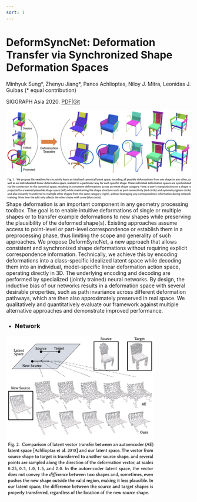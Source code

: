 ```yaml
---
sort: 1
---
```


# DeformSyncNet: Deformation Transfer via Synchronized Shape Deformation Spaces

Minhyuk Sung*, Zhenyu Jiang*, Panos Achlioptas, Niloy J. Mitra, Leonidas J. Guibas (* equal contribution)

SIGGRAPH Asia 2020. [PDF][PDF]\|[Git][Git]

<img src="./deformsync-teaser.png"   />
Shape deformation is an important component in any geometry processing toolbox. The goal is to enable intuitive deformations of single or multiple shapes or to transfer example deformations to new shapes while preserving the plausibility of the deformed shape(s). Existing approaches assume access to point-level or part-level correspondence or establish them in a preprocessing phase, thus limiting the scope and generality of such approaches. We propose DeformSyncNet, a new approach that allows consistent and synchronized shape deformations without requiring explicit correspondence information. Technically, we achieve this by encoding deformations into a class-specific idealized latent space while decoding them into an individual, model-specific linear deformation action space, operating directly in 3D. The underlying encoding and decoding are performed by specialized (jointly trained) neural networks. By design, the inductive bias of our networks results in a deformation space with several desirable properties, such as path invariance across different deformation pathways, which are then also approximately preserved in real space. We qualitatively and quantitatively evaluate our framework against multiple alternative approaches and demonstrate improved performance.

* ### Network
<img src="./deformsync-network.png" text-align="center" width="400"  />

[Git]:https://github.com/Steve-Tod/DeformSyncNet
[PDF]:https://arxiv.org/abs/2009.01456